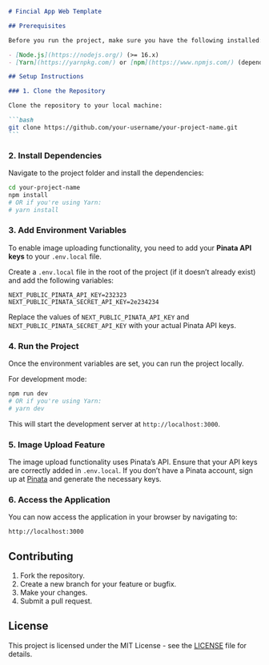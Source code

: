 ````markdown
# Fincial App Web Template

## Prerequisites

Before you run the project, make sure you have the following installed:

- [Node.js](https://nodejs.org/) (>= 16.x)
- [Yarn](https://yarnpkg.com/) or [npm](https://www.npmjs.com/) (depending on your preference)

## Setup Instructions

### 1. Clone the Repository

Clone the repository to your local machine:

```bash
git clone https://github.com/your-username/your-project-name.git
```
````

### 2. Install Dependencies

Navigate to the project folder and install the dependencies:

```bash
cd your-project-name
npm install
# OR if you're using Yarn:
# yarn install
```

### 3. Add Environment Variables

To enable image uploading functionality, you need to add your **Pinata API keys** to your `.env.local` file.

Create a `.env.local` file in the root of the project (if it doesn’t already exist) and add the following variables:

```env
NEXT_PUBLIC_PINATA_API_KEY=232323
NEXT_PUBLIC_PINATA_SECRET_API_KEY=2e234234
```

Replace the values of `NEXT_PUBLIC_PINATA_API_KEY` and `NEXT_PUBLIC_PINATA_SECRET_API_KEY` with your actual Pinata API keys.

### 4. Run the Project

Once the environment variables are set, you can run the project locally.

For development mode:

```bash
npm run dev
# OR if you're using Yarn:
# yarn dev
```

This will start the development server at `http://localhost:3000`.

### 5. Image Upload Feature

The image upload functionality uses Pinata’s API. Ensure that your API keys are correctly added in `.env.local`. If you don’t have a Pinata account, sign up at [Pinata](https://www.pinata.cloud/) and generate the necessary keys.

### 6. Access the Application

You can now access the application in your browser by navigating to:

```
http://localhost:3000
```

## Contributing

1. Fork the repository.
2. Create a new branch for your feature or bugfix.
3. Make your changes.
4. Submit a pull request.

## License

This project is licensed under the MIT License - see the [LICENSE](LICENSE) file for details.

```

```
